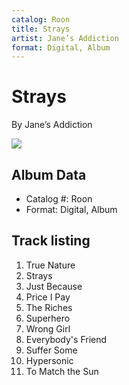 ```yaml
---
catalog: Roon
title: Strays
artist: Jane’s Addiction
format: Digital, Album
---
```


# Strays

By Jane’s Addiction

![](../../assets/albumcovers/Jane’s_Addiction-Strays.png)

## Album Data

- Catalog #: Roon
- Format: Digital, Album


## Track listing


1. True Nature
2. Strays
3. Just Because
4. Price I Pay
5. The Riches
6. Superhero
7. Wrong Girl
8. Everybody's Friend
9. Suffer Some
10. Hypersonic
11. To Match the Sun

